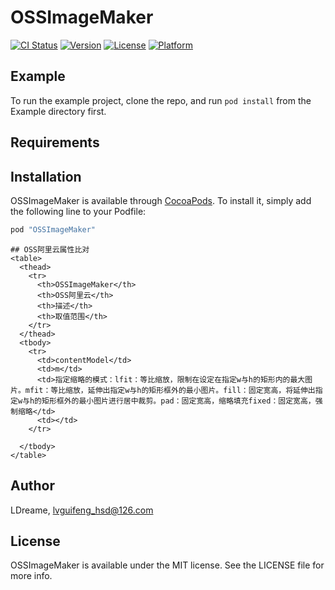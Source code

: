 # OSSImageMaker

[![CI Status](http://img.shields.io/travis/LDreame/OSSImageMaker.svg?style=flat)](https://travis-ci.org/LDreame/OSSImageMaker)
[![Version](https://img.shields.io/cocoapods/v/OSSImageMaker.svg?style=flat)](http://cocoapods.org/pods/OSSImageMaker)
[![License](https://img.shields.io/cocoapods/l/OSSImageMaker.svg?style=flat)](http://cocoapods.org/pods/OSSImageMaker)
[![Platform](https://img.shields.io/cocoapods/p/OSSImageMaker.svg?style=flat)](http://cocoapods.org/pods/OSSImageMaker)

## Example

To run the example project, clone the repo, and run `pod install` from the Example directory first.

## Requirements

## Installation

OSSImageMaker is available through [CocoaPods](http://cocoapods.org). To install
it, simply add the following line to your Podfile:

```ruby
pod "OSSImageMaker"
```
```
## OSS阿里云属性比对
<table>
  <thead>
    <tr>
      <th>OSSImageMaker</th>
      <th>OSS阿里云</th>
      <th>描述</th>
      <th>取值范围</th>
    </tr>
  </thead>
  <tbody>
    <tr>
      <td>contentModel</td>
      <td>m</td>
      <td>指定缩略的模式：lfit：等比缩放，限制在设定在指定w与h的矩形内的最大图片。mfit：等比缩放，延伸出指定w与h的矩形框外的最小图片。fill：固定宽高，将延伸出指定w与h的矩形框外的最小图片进行居中裁剪。pad：固定宽高，缩略填充fixed：固定宽高，强制缩略</td>
      <td></td>
    </tr>
    
  </tbody>
</table>
```

## Author

LDreame, lvguifeng_hsd@126.com

## License

OSSImageMaker is available under the MIT license. See the LICENSE file for more info.
